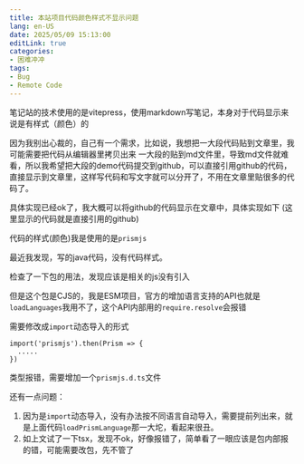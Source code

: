 ```yaml
---
title: 本站项目代码颜色样式不显示问题
lang: en-US
date: 2025/05/09 15:13:00
editLink: true
categories: 
- 困难冲冲
tags: 
- Bug
- Remote Code
---
```


笔记站的技术使用的是vitepress，使用markdown写笔记，本身对于代码显示来说是有样式（颜色）的

因为我别出心裁的，自己有一个需求，比如说，我想把一大段代码贴到文章里，我可能需要把代码从编辑器里拷贝出来
一大段的贴到md文件里，导致md文件就难看，所以我希望把大段的demo代码提交到github，可以直接引用github的代码，直接显示到文章里，这样写代码和写文字就可以分开了，不用在文章里贴很多的代码了。


具体实现已经ok了，我大概可以将github的代码显示在文章中，具体实现如下
(这里显示的代码就是直接引用的github)

<Suspense>
  <my-codes repo="knownNet" path="docs/.vitepress/theme/components/MyCodes.tsx" lang="ts" lazy />
</Suspense>

代码的样式(颜色)我是使用的是`prismjs`

最近我发现，写的java代码，没有代码样式。

检查了一下包的用法，发现应该是相关的js没有引入

但是这个包是CJS的，我是ESM项目，官方的增加语言支持的API也就是`loadLanguages`我用不了，这个API内部用的`require.resolve`会报错

需要修改成`import`动态导入的形式

```
import('prismjs').then(Prism => {
  .....
})
```

类型报错，需要增加一个`prismjs.d.ts`文件

<Suspense>
  <my-codes repo="knownNet" path="docs/.vitepress/types/prismjs.d.ts" lang="ts"/>
</Suspense>

还有一点问题：

1. 因为是`import`动态导入，没有办法按不同语言自动导入，需要提前列出来，就是上面代码`loadPrismLanguage`那一大坨，看起来很丑。
2. 如上文试了一下tsx，发现不ok，好像报错了，简单看了一眼应该是包内部报的错，可能需要改包，先不管了
